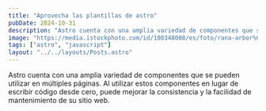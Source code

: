 ```yaml
---
title: "Aprovecha las plantillas de astro"
pubDate: 2024-10-31
description: "Astro cuenta con una amplia variedad de componentes que se pueden utilizar en múltiples páginas."
image: "https://media.istockphoto.com/id/108348088/es/foto/rana-arbor%C3%ADcola-de-los-ojos-rojos.jpg?s=1024x1024&w=is&k=20&c=7JBZ8Kn4e5Y1IssuI1FwO3EAcDaTFeSd64wlRG1WV_c="
tags: ["astro", "javascript"]
layout: "../../layouts/Posts.astro"
---
```


Astro cuenta con una amplia variedad de componentes que se pueden utilizar en múltiples páginas. Al utilizar estos componentes en lugar de escribir código desde cero, puede mejorar la consistencia y la facilidad de mantenimiento de su sitio web.

